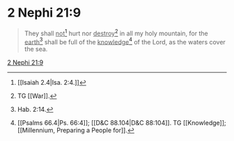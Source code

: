 # 2 Nephi 21:9

> They shall <u>not</u>[^a] hurt nor <u>destroy</u>[^b] in all my holy mountain, for the <u>earth</u>[^c] shall be full of the <u>knowledge</u>[^d] of the Lord, as the waters cover the sea.

[2 Nephi 21:9](https://www.churchofjesuschrist.org/study/scriptures/bofm/2-ne/21?lang=eng&id=p9#p9)


[^a]: [[Isaiah 2.4|Isa. 2:4.]]
[^b]: TG [[War]].
[^c]: Hab. 2:14.
[^d]: [[Psalms 66.4|Ps. 66:4]]; [[D&C 88.104|D&C 88:104]]. TG [[Knowledge]]; [[Millennium, Preparing a People for]].
